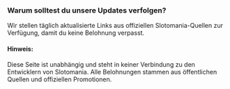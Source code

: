 ### Warum solltest du unsere Updates verfolgen?


Wir stellen täglich aktualisierte Links aus offiziellen Slotomania-Quellen zur Verfügung, damit du keine Belohnung verpasst.


#### Hinweis:

Diese Seite ist unabhängig und steht in keiner Verbindung zu den Entwicklern von Slotomania. Alle Belohnungen stammen aus öffentlichen Quellen und offiziellen Promotionen.

